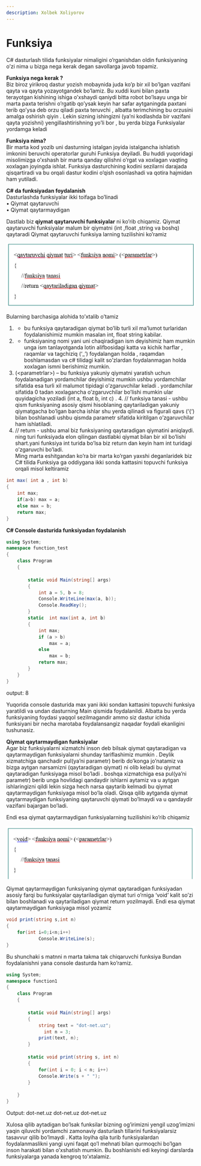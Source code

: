 ```yaml
---
description: Xolbek Xoliyorov
---
```


# Funksiya

C\# dasturlash tilida funksiyalar nimaligini o’rganishdan oldin funksiyaning o’zi nima u bizga nega kerak degan savollarga javob topamiz.  
  
**Funksiya nega kerak ?**  
Biz biroz yirikroq dastur yozish mobaynida juda ko’p bir xil bo’lgan vazifani qayta va qayta yozayotgandek bo’lamiz. Bu xuddi kuni bilan paxta terayotgan kishining ishiga o’xshaydi qaniydi bitta robot bo’lsayu unga bir marta paxta terishni o’rgatib qo’ysak keyin har safar aytganingda paxtani terib qo’ysa deb orzu qiladi paxta teruvchi , albatta terimchining bu orzusini amalga oshirish qiyin . Lekin sizning ishingizni \(ya’ni kodlashda bir vazifani qayta yozishni\) yengillashtirishning yo’li bor , bu yerda bizga Funksiyalar yordamga keladi  
  
**Funksiya nima?**  
Bir marta kod yozib uni dasturning istalgan joyida istalgancha ishlatish imkonini beruvchi operatorlar guruhi Funksiya deyiladi. Bu huddi yuqoridagi misolimizga o’xshash bir marta qanday qilishni o’rgat va xoxlagan vaqting xoxlagan joyingda ishlat. Funksiya dasturchining kodini sezilarni darajada qisqartiradi va bu orqali dastur kodini o’qish osonlashadi va qotira hajmidan ham yutiladi.  
  
**C\# da funksiyadan foydalanish**  
Dasturlashda funksiyalar ikki toifaga bo’linadi  
• Qiymat qaytaruvchi   
• Qiymat qaytarmaydigan

Dastlab biz **qiymat qaytaruvchi funksiyalar** ni ko’rib chiqamiz. Qiymat qaytaruvchi funksiyalar malum bir qiymatni \(int ,float ,string va boshq\) qaytaradi Qiymat qaytaruvchi funksiya larning tuzilishini ko’ramiz

 

![](../../.gitbook/assets/image%20%2857%29.png)

Bularning barchasiga alohida to’xtalib o’tamiz   
1.  - bu funksiya qaytaradigan qiymat bo’lib turli xil ma’lumot turlaridan foydalanishimiz mumkin masalan int, float string kabilar.  
2.  - funksiyaning nomi yani uni chaqiradigan ism deyishimiz ham mumkin unga ism tanlayotganda lotin alifbosidagi katta va kichik harflar , raqamlar va tagchiziq \(‘\_’\) foydalangan holda , raqamdan boshlamasdan va c\# tilidagi kalit so’zlardan foydalanmagan holda xoxlagan ismni berishimiz mumkin.   
3. \(&lt;parametrlar&gt;\) – bu funksiya yakuniy qiymatni yaratish uchun foydalanadigan yordamchilar deyishimiz mumkin ushbu yordamchilar sifatida esa turli xil malumot tipidagi o’zgaruvchilar keladi . yordamchilar sifatida 0 tadan xoxlagancha o’zgaruvchilar bo’lishi mumkin ular quyidagicha yoziladi \(int a, float b, int c\) . 4. // funksiya tanasi - ushbu qism funksiyaning asosiy qismi hisoblaning qaytariladigan yakuniy qiymatgacha bo’lgan barcha ishlar shu yerda qilinadi va figurali qavs \(‘{‘\) bilan boshlanadi ushbu qismda parametr sifatida kiritilgan o’zgaruvchilar ham ishlatiladi.   
5. // return  - ushbu amal biz funksiyaning qaytaradigan qiymatini aniqlaydi.  ning turi funksiyada elon qilingan dastlabki qiymat bilan bir xil bo’lishi shart.yani funksiya int turida bo’lsa biz return dan keyin ham int turidagi o’zgaruvchi bo’ladi.   
Ming marta eshitgandan ko’ra bir marta ko’rgan yaxshi deganlaridek biz C\# tilida Funksiya ga oddiygana ikki sonda kattasini topuvchi funksiya orqali misol keltiramiz

```csharp
int max( int a , int b)
{
	int max;
	if(a>b) max = a;
	else max = b;
	return max;
}
```

**C\# Console dasturida funksiyadan foydalanish**

```csharp
using System;
namespace function_test
{
    class Program
    {
       
        static void Main(string[] args)
        {
            int a = 5, b = 8;
            Console.WriteLine(max(a, b));
            Console.ReadKey();
        }
        static  int max(int a, int b)
        {
            int max;
            if (a > b)
                max = a;
            else
                max = b;
            return max;
        }        
    }
}
```

output: 8

Yuqorida console dasturida max yani ikki sondan kattasini topuvchi funksiya yaratildi va undan dasturning Main qismida foydalanildi. Albatta bu yerda funksiyaning foydasi yaqqol sezilmagandir ammo siz dastur ichida funksiyani bir necha marotaba foydalansangiz naqadar foydali ekanligini tushunasiz.

**Qiymat qaytarmaydigan funksiyalar**  
Agar biz funksiyalarni xizmatchi inson deb bilsak qiymat qaytaradigan va qaytarmaydigan funksiyalarni shunday tariflashimiz mumkin . Deylik xizmatchiga qanchadir pul\(ya’ni parametr\) berib do’konga jo’natamiz va bizga aytgan narsamizni \(qaytaradigan qiymat\) ni olib keladi bu qiymat qaytaradigan funksiyaga misol bo’ladi . boshqa xizmatchiga esa pul\(ya’ni parametr\) berib unga hovlidagi qandaydir ishlarni aytamiz va u aytgan ishlaringizni qildi lekin sizga hech narsa qaytarib kelmadi bu qiymat qaytarmaydigan funksiyaga misol bo’la oladi. Qisqa qilib aytganda qiymat qaytarmaydigan funksiyaning qaytaruvchi qiymati bo’lmaydi va u qandaydir vazifani bajargan bo’ladi.

Endi esa qiymat qaytarmaydigan funksiyalarning tuzilishini ko’rib chiqamiz

![](../../.gitbook/assets/image%20%283%29.png)

Qiymat qaytarmaydigan funksiyaning qiymat qaytaradigan funksiyadan asosiy farqi bu funksiyalar qaytariladigan qiymat turi o’rniga ‘void’ kalit so’zi bilan boshlanadi va qaytariladigan qiymat return yozilmaydi. Endi esa qiymat qaytarmaydigan funksiyaga misol yozamiz

```csharp
void print(string s,int n)
{
    for(int i=0;i<n;i++)
		    Console.WriteLine(s);
}
```

Bu shunchaki s matnni n marta takma tak chiqaruvchi funksiya Bundan foydalanishni yana console dasturda ham ko’ramiz.

```csharp
using System;
namespace function1
{
    class Program
    {
       
        static void Main(string[] args)
        {
            string text = "dot-net.uz";
	          int n = 3;
            print(text, n);
        }

        static void print(string s, int n)
        {
            for(int i = 0; i < n; i++)
          	Console.Write(s + " ");
        }
       
    }
}
```

Output: dot-net.uz dot-net.uz dot-net.uz

Xulosa qilib aytadigan bo’lsak funksilar bizning og’irimizni yengil uzog’imizni yaqin qiluvchi yordamchi zamonaviy dasturlash tillarini funksiyalarsiz tasavvur qilib bo’lmaydi . Katta loyiha qila turib funksiyalardan foydalanmaslikni yangi uyni faqat qo’l mehnati bilan qurmoqchi bo’lgan inson harakati bilan o’xshatish mumkin. Bu boshlanishi edi keyingi darslarda funksiyalarga yanada kengroq to’xtalamiz.


